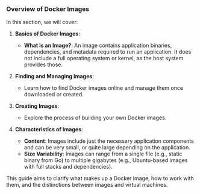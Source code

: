 ### Overview of Docker Images

In this section, we will cover:

1. **Basics of Docker Images**:
   - **What is an Image?**: An image contains application binaries, dependencies, and metadata required to run an application. It does not include a full operating system or kernel, as the host system provides those.

2. **Finding and Managing Images**:
   - Learn how to find Docker images online and manage them once downloaded or created.

3. **Creating Images**:
   - Explore the process of building your own Docker images.

4. **Characteristics of Images**:
   - **Content**: Images include just the necessary application components and can be very small, or quite large depending on the application.
   - **Size Variability**: Images can range from a single file (e.g., static binary from Go) to multiple gigabytes (e.g., Ubuntu-based images with full stacks and dependencies).

This guide aims to clarify what makes up a Docker image, how to work with them, and the distinctions between images and virtual machines.
